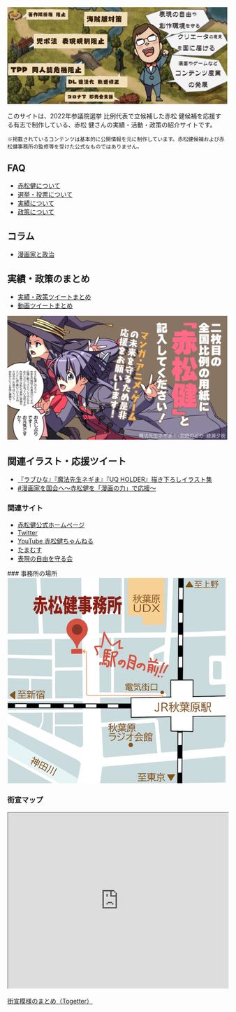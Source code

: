 <img src="/assets/images/roadmap.jpg?revision=1" width="800px">

このサイトは、2022年参議院選挙 比例代表で立候補した赤松 健候補を応援する有志で制作している、赤松 健さんの実績・活動・政策の紹介サイトです。

```
※掲載されているコンテンツは基本的に公開情報を元に制作しています。赤松健候補および赤松健事務所の監修等を受けた公式なものではありません。
```

## FAQ

- [赤松健について](/faq/akamatsu.html)
- [選挙・投票について](/faq/vote.html)
- [実績について](/faq/merits.html)
- [政策について](/faq/policies.html)

## コラム

- [漫画家と政治](/columns/lobbying.md)

## 実績・政策のまとめ

- [実績・政策ツイートまとめ](https://twitter.com/i/events/1534448485830828032)
- [動画ツイートまとめ](https://twitter.com/i/events/1539197170951151617)

<img src="/assets/images/FWgmbmEaQAAsZTt.jpeg" width="800px">

## 関連イラスト・応援ツイート

- [『ラブひな』『魔法先生ネギま』『UQ HOLDER』描き下ろしイラスト集](https://twitter.com/i/events/1543779119514562565)
- [#漫画家を国会へ〜赤松健を「漫画の力」で応援〜](https://twitter.com/i/events/1543753939270529024)


### 関連サイト

- [赤松健公式ホームページ](https://kenakamatsu.jp/)
- [Twitter](https://twitter.com/KenAkamatsu)
- [YouTube 赤松健ちゃんねる](https://www.youtube.com/channel/UC-Y8SkiaiMISZbm7ac2sXug)
- [たまむす](https://tamamusu.com/)
- [表現の自由を守る会](https://hyogen.jp/)


<div id="office"></div>
### 事務所の場所

<img alt="赤松健事務所の場所" src="/assets/images/map.jpg" width="500" />

### 街宣マップ

<iframe src="https://www.google.com/maps/d/u/0/embed?mid=1p2U6S6_vNQyzr0d9C8JAGYlvVgSNbFv-&ehbc=2E312F&z=7" width="100%" height="400"></iframe>

[街宣模様のまとめ（Togetter）](https://togetter.com/t/%E8%A1%A8%E7%8F%BE%E3%81%AE%E8%87%AA%E7%94%B1%E3%82%92%E5%AE%88%E3%82%8B%E4%BC%9A)
